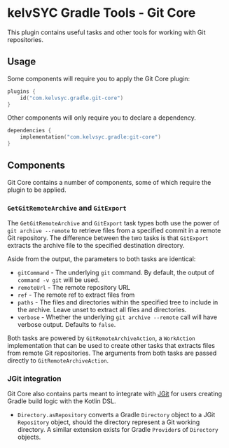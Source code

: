 # kelvSYC Gradle Tools - Git Core

This plugin contains useful tasks and other tools for working with Git repositories.

## Usage
Some components will require you to apply the Git Core plugin:

```kotlin
plugins {
    id("com.kelvsyc.gradle.git-core")
}
```

Other components will only require you to declare a dependency.

```kotlin
dependencies {
    implementation("com.kelvsyc.gradle:git-core")
}
```

## Components
Git Core contains a number of components, some of which require the plugin to be applied.

### `GetGitRemoteArchive` and `GitExport`
The `GetGitRemoteArchive` and `GitExport` task types both use the power of `git archive --remote` to retrieve files from
a specified commit in a remote Git repository. The difference between the two tasks is that `GitExport` extracts the
archive file to the specified destination directory.

Aside from the output, the parameters to both tasks are identical:
* `gitCommand` - The underlying `git` command. By default, the output of `command -v git` will be used.
* `remoteUrl` - The remote repository URL
* `ref` - The remote ref to extract files from
* `paths` - The files and directories within the specified tree to include in the archive. Leave unset to extract all
  files and directories.
* `verbose` - Whether the underlying `git archive --remote` call will have verbose output. Defaults to `false`.

Both tasks are powered by `GitRemoteArchiveAction`, a `WorkAction` implementation that can be used to create other tasks
that extracts files from remote Git repositories. The arguments from both tasks are passed directly to
`GitRemoteArchiveAction`.

### JGit integration
Git Core also contains parts meant to integrate with [JGit](https://github.com/eclipse-jgit/jgit) for users creating
Gradle build logic with the Kotlin DSL.

* `Directory.asRepository` converts a Gradle `Directory` object to a JGit `Repository` object, should the directory
  represent a Git working directory. A similar extension exists for Gradle `Provider`s of `Directory` objects.


